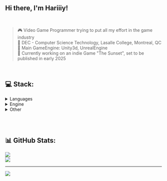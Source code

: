 ## Hi there, I'm Hariiiy!
</br>

> 🎮    Video Game Programmer trying to put all my effort in the game industry </br>
📝    DEC - Computer Science Technology, Lasalle College, Montreal, QC </br>
🚀    Main GameEngine: Unity3d, UnrealEngine </br>
🎯    Currently working on an indie Game "The Sunset", set to be published in early 2025<br>

</br>

## 💻 Stack:
<details>
<summary>Languages</summary>
  
![C#](https://img.shields.io/badge/c%23-%23239120.svg?style=flat&logo=csharp&logoColor=white) ![C](https://img.shields.io/badge/c-%2300599C.svg?style=flat&logo=c&logoColor=white) ![C++](https://img.shields.io/badge/c++-%2300599C.svg?style=flat&logo=c%2B%2B&logoColor=white) ![HTML5](https://img.shields.io/badge/html5-%23E34F26.svg?style=flat&logo=html5&logoColor=white) ![JavaScript](https://img.shields.io/badge/javascript-%23323330.svg?style=flat&logo=javascript&logoColor=%23F7DF1E) ![Python](https://img.shields.io/badge/python-3670A0?style=flat&logo=python&logoColor=ffdd54)
</details>

<details>
<summary>Engine</summary>
  
 ![Unity](https://img.shields.io/badge/unity-%23000000.svg?style=flat&logo=unity&logoColor=white)   ![Unreal Engine](https://img.shields.io/badge/unrealengine-%23313131.svg?style=flat&logo=unrealengine&logoColor=white)
</details>

<details>
<summary>Other</summary>
  
 ![GitHub](https://img.shields.io/badge/github-%23121011.svg?style=flat&logo=github&logoColor=white)  ![Git](https://img.shields.io/badge/git-%23F05033.svg?style=flat&logo=git&logoColor=white)  ![Itch.io](https://img.shields.io/badge/Itch-%23FF0B34.svg?style=flat&logo=Itch.io&logoColor=white)
</details>



</br></br>
## 📊 GitHub Stats:
![](https://github-readme-stats.vercel.app/api?username=Hariiiy&theme=dark&hide_border=false&include_all_commits=false&count_private=false)<br/>
![](https://github-readme-streak-stats.herokuapp.com/?user=Hariiiy&theme=dark&hide_border=false)<br/>

---
[![](https://visitcount.itsvg.in/api?id=Hariiiy&icon=1&color=12)](https://visitcount.itsvg.in)


